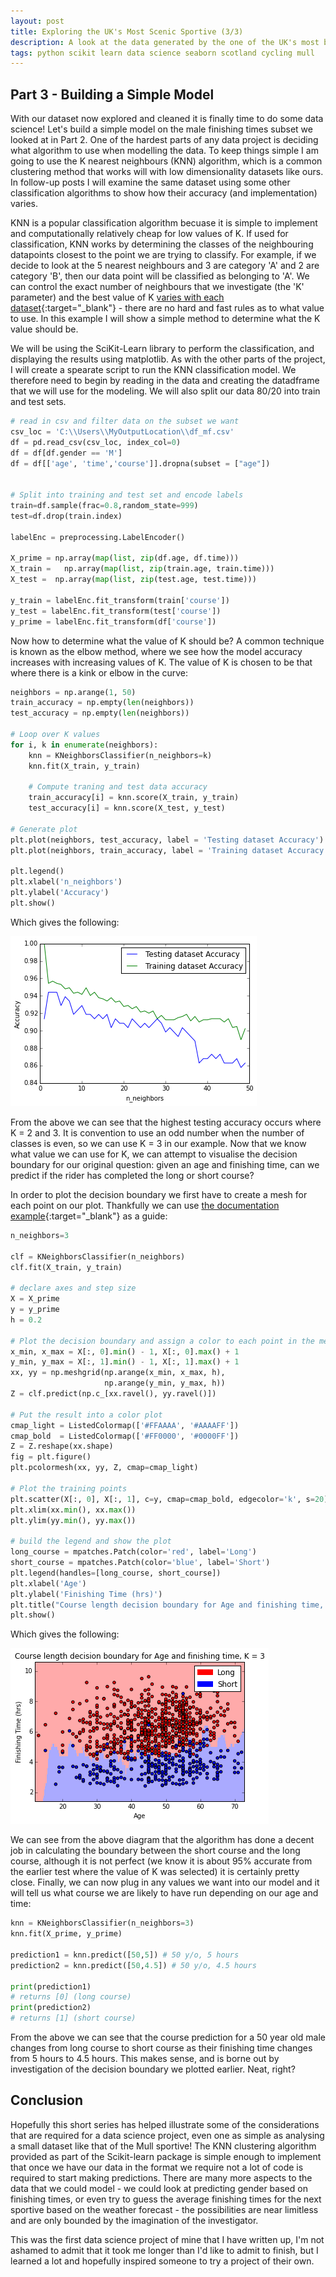 ```yaml
---
layout: post
title: Exploring the UK's Most Scenic Sportive (3/3)
description: A look at the data generated by the one of the UK's most beautiful cycle events
tags: python scikit learn data science seaborn scotland cycling mull
---
```




## Part 3 - Building a Simple Model

With our dataset now explored and cleaned it is finally time to do some data science!  Let's build a simple model on the male finishing times subset we looked at in Part 2.
One of the hardest parts of any data project is deciding what algorithm to use when modelling the data. 
To keep things simple I am going to use the K nearest neighbours (KNN) algorithm, which is a common clustering method that works will with low dimensionality datasets like ours.
In follow-up posts I will examine the same dataset using some other classification algorithms to show how their accuracy (and implementation) varies.

KNN is a popular classification algorithm becuase it is simple to implement and computationally relatively cheap for low values of K.
If used for classification, KNN works by determining the classes of the neighbouring datapoints closest to the point we are trying to classify.
For example, if we decide to look at the 5 nearest neighbours and 3 are category 'A' and 2 are category 'B', then our data point will be classified as belonging to 'A'.
We can control the exact number of neighbours that we investigate (the 'K' parameter) and the best value of K  [varies with each dataset](https://www.datacamp.com/community/tutorials/k-nearest-neighbor-classification-scikit-learn#how-do-you-decide-the-number-of-neighbors-in-knn-){:target="_blank"} - there are no hard and fast rules as to what value to use.
In this example I will show a simple method to determine what the K value should be.

We will be using the SciKit-Learn library to perform the classification, and displaying the results using matplotlib.
As with the other parts of the project, I will create a spearate script to run the KNN classification model.  We therefore need to begin by reading in the data and creating the datadframe that we will use for the modeling.
We will also split our data 80/20 into train and test sets.

```python
# read in csv and filter data on the subset we want
csv_loc = 'C:\\Users\\MyOutputLocation\\df_mf.csv'
df = pd.read_csv(csv_loc, index_col=0)
df = df[df.gender == 'M'] 
df = df[['age', 'time','course']].dropna(subset = ["age"])


# Split into training and test set and encode labels
train=df.sample(frac=0.8,random_state=999) 
test=df.drop(train.index)
  
labelEnc = preprocessing.LabelEncoder()

X_prime = np.array(map(list, zip(df.age, df.time)))
X_train =   np.array(map(list, zip(train.age, train.time)))
X_test =  np.array(map(list, zip(test.age, test.time)))

y_train = labelEnc.fit_transform(train['course'])
y_test = labelEnc.fit_transform(test['course'])
y_prime = labelEnc.fit_transform(df['course'])
```

Now how to determine what the value of K should be?
A common technique is known as the elbow method, where we see how the model accuracy increases with increasing values of K.
The value of K is chosen to be that where there is a kink or elbow in the curve:

```python
neighbors = np.arange(1, 50) 
train_accuracy = np.empty(len(neighbors)) 
test_accuracy = np.empty(len(neighbors)) 
  
# Loop over K values 
for i, k in enumerate(neighbors): 
    knn = KNeighborsClassifier(n_neighbors=k) 
    knn.fit(X_train, y_train) 
      
    # Compute traning and test data accuracy 
    train_accuracy[i] = knn.score(X_train, y_train) 
    test_accuracy[i] = knn.score(X_test, y_test) 
  
# Generate plot 
plt.plot(neighbors, test_accuracy, label = 'Testing dataset Accuracy') 
plt.plot(neighbors, train_accuracy, label = 'Training dataset Accuracy') 
  
plt.legend() 
plt.xlabel('n_neighbors') 
plt.ylabel('Accuracy') 
plt.show() 
```

Which gives the following:

![Elbow test](../images/mull/knn_accuracy.png "Elbow test")

From the above we can see that the highest testing accuracy occurs where K = 2 and 3.
It is convention to use an odd number when the number of classes is even, so we can use K = 3 in our example.
Now that we know what value we can use for K, we can attempt to visualise the decision boundary for our original question: given an age and finishing time, can we predict if the rider has completed the long or short course?

In order to plot the decision boundary we first have to create a mesh for each point on our plot.
Thankfully we can use [the documentation example](https://scikit-learn.org/stable/auto_examples/neighbors/plot_classification.html#sphx-glr-auto-examples-neighbors-plot-classification-py){:target="_blank"} as a guide:

```python
n_neighbors=3

clf = KNeighborsClassifier(n_neighbors)
clf.fit(X_train, y_train)

# declare axes and step size
X = X_prime
y = y_prime
h = 0.2

# Plot the decision boundary and assign a color to each point in the mesh.
x_min, x_max = X[:, 0].min() - 1, X[:, 0].max() + 1
y_min, y_max = X[:, 1].min() - 1, X[:, 1].max() + 1
xx, yy = np.meshgrid(np.arange(x_min, x_max, h),
                     np.arange(y_min, y_max, h))
Z = clf.predict(np.c_[xx.ravel(), yy.ravel()])

# Put the result into a color plot
cmap_light = ListedColormap(['#FFAAAA', '#AAAAFF'])
cmap_bold  = ListedColormap(['#FF0000', '#0000FF'])
Z = Z.reshape(xx.shape)
fig = plt.figure()
plt.pcolormesh(xx, yy, Z, cmap=cmap_light)

# Plot the training points
plt.scatter(X[:, 0], X[:, 1], c=y, cmap=cmap_bold, edgecolor='k', s=20)   
plt.xlim(xx.min(), xx.max())
plt.ylim(yy.min(), yy.max())

# build the legend and show the plot
long_course = mpatches.Patch(color='red', label='Long')
short_course = mpatches.Patch(color='blue', label='Short')
plt.legend(handles=[long_course, short_course])
plt.xlabel('Age') 
plt.ylabel('Finishing Time (hrs)') 
plt.title("Course length decision boundary for Age and finishing time, K = %i" % (n_neighbors))
plt.show()
```
Which gives the following:

![Decision boundary](../images/mull/decision_boundary.png "Decision boundary")

We can see from the above diagram that the algorithm has done a decent job in calculating the boundary between the short course and the long course, although it is not perfect (we know it is about 95% accurate from the earlier test where the value of K was selected) it is certainly pretty close.
Finally, we can now plug in any values we want into our model and it will tell us what course we are likely to have run depending on our age and time:

```python
knn = KNeighborsClassifier(n_neighbors=3)    
knn.fit(X_prime, y_prime)

prediction1 = knn.predict([50,5]) # 50 y/o, 5 hours
prediction2 = knn.predict([50,4.5]) # 50 y/o, 4.5 hours

print(prediction1) 
# returns [0] (long course)
print(prediction2)
# returns [1] (short course)
```

From the above we can see that the course prediction for a 50 year old male changes from long course to short course as their finishing time changes from 5 hours to 4.5 hours.
This makes sense, and is borne out by investigation of the decision boundary we plotted earlier.  Neat, right?


## Conclusion

Hopefully this short series has helped illustrate some of the considerations that are required for a data science project, even one as simple as analysing a small dataset like that of the Mull sportive!
The KNN clustering algorithm provided as part of the Scikit-learn package is simple enough to implement that once we have our data in the format we require not a lot of code is required to start making predictions.
There are many more aspects to the data that we could model - we could look at predicting gender based on finishing times, or even try to guess the average finishing times for the next sportive based on the weather forecast - the possibilities are near limitless and are only bounded by the imagination of the investigator.

This was the first data science project of mine that I have written up, I'm not ashamed to admit that it took me longer than I'd like to admit to finish, but I learned a lot and hopefully inspired someone to try a project of their own.
